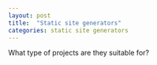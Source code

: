 ```yaml
---
layout: post
title:  "Static site generators"
categories: static site generators
---
```


What type of projects are they suitable for?

